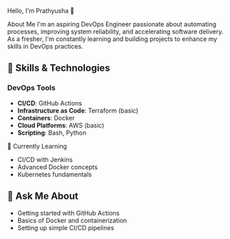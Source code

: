 Hello, I'm Prathyusha 👋

About Me
I'm an aspiring DevOps Engineer passionate about automating processes, improving system reliability, and accelerating software delivery. As a fresher, I'm constantly learning and building projects to enhance my skills in DevOps practices.

## 🚀 Skills & Technologies
### DevOps Tools
- **CI/CD**: GitHub Actions
- **Infrastructure as Code**: Terraform (basic)
- **Containers**: Docker
- **Cloud Platforms**: AWS (basic)
- **Scripting**: Bash, Python


🌱 Currently Learning
- CI/CD with Jenkins
- Advanced Docker concepts
- Kubernetes fundamentals

## 💬 Ask Me About
- Getting started with GitHub Actions
- Basics of Docker and containerization
- Setting up simple CI/CD pipelines
